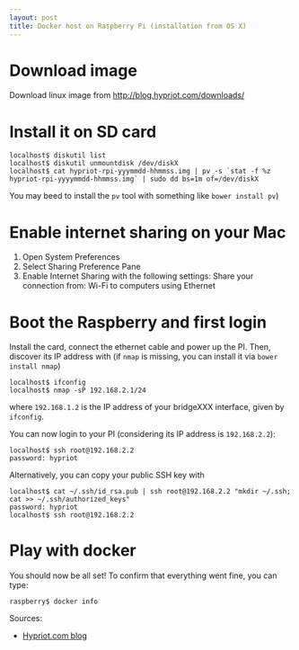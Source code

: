 ```yaml
---
layout: post
title: Docker host on Raspberry Pi (installation from OS X)
---
```


# Download image
Download linux image from http://blog.hypriot.com/downloads/

# Install it on SD card

```
localhost$ diskutil list
localhost$ diskutil unmountdisk /dev/diskX
localhost$ cat hypriot-rpi-yyymmdd-hhmmss.img | pv -s `stat -f %z hypriot-rpi-yyyymmdd-hhmmss.img` | sudo dd bs=1m of=/dev/diskX
```
You may beed to install the `pv` tool with something like `bower install pv`)

# Enable internet sharing on your Mac

1. Open System Preferences
1. Select Sharing Preference Pane
1. Enable Internet Sharing with the following settings: Share your connection from: Wi-Fi to computers using Ethernet

# Boot the Raspberry and first login

Install the card, connect the ethernet cable and power up the PI. Then, discover its IP address with (if `nmap` is missing, you can install it via `bower install nmap`)

```
localhost$ ifconfig
localhost$ nmap -sP 192.168.2.1/24
```

where `192.168.1.2`  is the IP address of your bridgeXXX interface, given by `ifconfig`.

You can now login to your PI (considering its IP address is `192.168.2.2`):

```
localhost$ ssh root@192.168.2.2
password: hypriot
```

Alternatively, you can copy your public SSH key with

```
localhost$ cat ~/.ssh/id_rsa.pub | ssh root@192.168.2.2 "mkdir ~/.ssh; cat >> ~/.ssh/authorized_keys"
password: hypriot
localhost$ ssh root@192.168.2.2
```

# Play with docker

You should now be all set! To confirm that everything went fine, you can type:

```
raspberry$ docker info
```

Sources:

- [Hypriot.com blog](http://blog.hypriot.com/getting-started-with-docker-and-mac-on-the-raspberry-pi/)